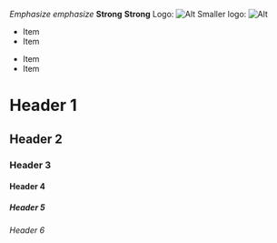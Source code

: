 *Emphasize* _emphasize_
**Strong** __Strong__
Logo: ![Alt](/wp.png "Title")
Smaller logo: ![Alt][1]

[1]: /wp-smaller.png "Title"
* Item
* Item
- Item
- Item

# Header 1
## Header 2
### Header 3 
#### Header 4 ####
##### Header 5 #####
###### Header 6 ######